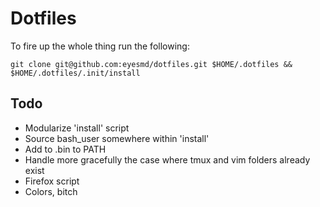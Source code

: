# Dotfiles

To fire up the whole thing run the following:

`git clone git@github.com:eyesmd/dotfiles.git $HOME/.dotfiles && $HOME/.dotfiles/.init/install`

## Todo
 * Modularize 'install' script
 * Source bash_user somewhere within 'install'
 * Add to .bin to PATH
 * Handle more gracefully the case where tmux and vim folders already exist
 * Firefox script
 * Colors, bitch
